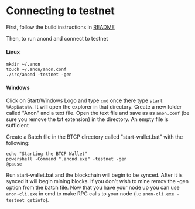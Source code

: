 Connecting to testnet
==========================================================

First, follow the build instructions in [README](/README.md)

Then, to run anond and connect to testnet

#### Linux
```
mkdir ~/.anon
touch ~/.anon/anon.conf
./src/anond -testnet -gen
```

#### Windows
Click on Start/Windows Logo and type `cmd` once there type `start %AppData%\`. It will open the explorer in that directory. Create a new folder called "Anon" and a text file. Open the text file and save as as `anon.conf` (be sure you remove the txt extension) in the directory. An empty file is sufficient

Create a Batch file in the BTCP directory called "start-wallet.bat" with the following:

```
echo "Starting the BTCP Wallet"
powershell -Command ".anond.exe" -testnet -gen
@pause
```

Run start-wallet.bat and the blockchain will begin to be synced. After it is synced it will begin mining blocks. If you don't wish to mine remov the -gen option from the batch file.
Now that you have your node up you can use `anon-cli.exe` in cmd to make RPC calls to your node (i.e `anon-cli.exe -testnet getinfo`).
